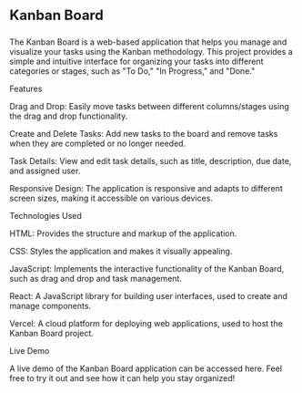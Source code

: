 <h3 style="font-size: 24px;">Kanban Board</h3>


The Kanban Board is a web-based application that helps you manage and visualize your tasks using the Kanban methodology. This project provides a simple and intuitive interface for organizing your tasks into different categories or stages, such as "To Do," "In Progress," and "Done."


Features


Drag and Drop: Easily move tasks between different columns/stages using the drag and drop functionality.

Create and Delete Tasks: Add new tasks to the board and remove tasks when they are completed or no longer needed.

Task Details: View and edit task details, such as title, description, due date, and assigned user.

Responsive Design: The application is responsive and adapts to different screen sizes, making it accessible on various devices.


Technologies Used


HTML: Provides the structure and markup of the application.

CSS: Styles the application and makes it visually appealing.

JavaScript: Implements the interactive functionality of the Kanban Board, such as drag and drop and task management.

React: A JavaScript library for building user interfaces, used to create and manage components.

Vercel: A cloud platform for deploying web applications, used to host the Kanban Board project.


Live Demo


A live demo of the Kanban Board application can be accessed here. Feel free to try it out and see how it can help you stay organized!
